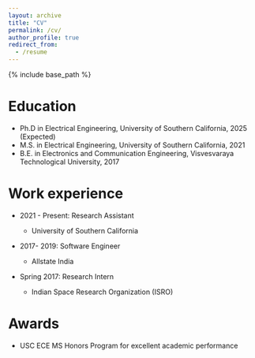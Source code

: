 ```yaml
---
layout: archive
title: "CV"
permalink: /cv/
author_profile: true
redirect_from:
  - /resume
---
```


{% include base_path %}

Education
======
* Ph.D in Electrical Engineering, University of Southern California, 2025 (Expected) 
* M.S. in Electrical Engineering, University of Southern California, 2021
* B.E. in Electronics and Communication Engineering, Visvesvaraya Technological University, 2017

Work experience
======
* 2021 - Present: Research Assistant 
  * University of Southern California
  
* 2017- 2019: Software Engineer
  * Allstate India
  
* Spring 2017: Research Intern
  * Indian Space Research Organization (ISRO)

Awards
======
* USC ECE MS Honors Program for excellent academic performance
